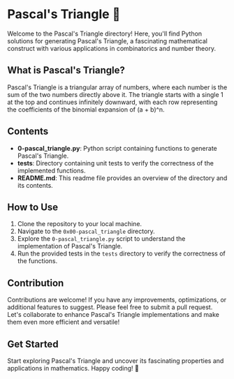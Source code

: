 # Pascal's Triangle 📐

Welcome to the Pascal's Triangle directory! Here, you'll find Python solutions for generating Pascal's Triangle, a fascinating mathematical construct with various applications in combinatorics and number theory.

## What is Pascal's Triangle?

Pascal's Triangle is a triangular array of numbers, where each number is the sum of the two numbers directly above it. The triangle starts with a single 1 at the top and continues infinitely downward, with each row representing the coefficients of the binomial expansion of (a + b)^n.

## Contents

- **0-pascal_triangle.py**: Python script containing functions to generate Pascal's Triangle.
- **tests**: Directory containing unit tests to verify the correctness of the implemented functions.
- **README.md**: This readme file provides an overview of the directory and its contents.

## How to Use

1. Clone the repository to your local machine.
2. Navigate to the `0x00-pascal_triangle` directory.
3. Explore the `0-pascal_triangle.py` script to understand the implementation of Pascal's Triangle.
4. Run the provided tests in the `tests` directory to verify the correctness of the functions.

## Contribution

Contributions are welcome! If you have any improvements, optimizations, or additional features to suggest. Please feel free to submit a pull request. Let's collaborate to enhance Pascal's Triangle implementations and make them even more efficient and versatile!

## Get Started

Start exploring Pascal's Triangle and uncover its fascinating properties and applications in mathematics. Happy coding! 🌟
